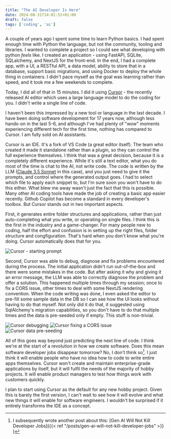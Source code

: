 ```yaml
---
title: "The AI Developer Is Here"
date: 2024-08-31T14:01:51+01:00
draft: false
tags: ['coding', 'ai']
---
```


A couple of years ago I spent some time to learn Python basics. I had spent enough time with Python the language, but not the community, tooling and libraries. I wanted to complete a project so I could see what developing with python *feels* like. I created an application - using FastAPI, SQLite, SQLalchemy, and NextJS for the front-end. In the end, I had a complete app, with a UI, a RESTful API, a data model, ability to store that in a database, support basic migrations, and using Docker to deploy the whole thing in containers. I didn't pace myself as the goal was learning rather than speed, and it took me a few weekends to complete.

Today, I did all of that in 15 minutes. I did it using [Cursor](https://www.cursor.com/) - the recently released AI editor which uses a large language model to do the coding for you. I didn't write a single line of code.

I haven't been this impressed by a new tool or language in the last decade. I have been doing software development for 17 years now, although less hands-on in the last 5-6, and although I've had plenty of "wow" moments experiencing different tech for the first time, nothing has compared to Cursor. I am fully sold on AI assistants.

Cursor is an IDE. It's a fork of VS Code (a great editor itself). The team who created it made it standalone rather than a plugin, so they can control the full experience themselves. I think that was a great decision, because it is a completely different experience. While it's still a text editor, what you do most of the time is chat to the AI, not write code. The code is written by the LLM ([Claude 3.5 Sonnet](https://www.anthropic.com/news/claude-3-5-sonnet) in this case), and you just need to give it the prompts, and control where the generated output goes. I had to select which file to apply each snippet to, but I'm sure soon you won't have to do this either. What blew me away wasn't just the fact that this is possible. Many other AI coding tools have made the job of creating a basic app easier recently. Github Copilot has become a standard in every developer's toolbox. But Cursor stands out in two important aspects.

First, it generates entire folder structures and applications, rather than just auto-completing what you write, or operating on single files. I think this is the first in the industry and a game-changer. For many people new to coding, half the effort and confusion is in setting up the right files, folder structure and congfiguration. That's hard when you don't know what you're doing. Cursor automatically does that for you. 

![Cursor - starting prompt](/images/Cursor-first-prompt.png)

Second, Cursor was able to debug, diagnose and fix problems encountered during the process. The initial application didn't run out-of-the-box and there were some mistakes in the code. But after asking it why and giving it an error message, the LLM was able to correctly diagnose the problem and offer a solution. This happened multiple times through my session; once to fix a CORS issue, other times to deal with some NextJS rendering convention. When the code writing was done, I even asked the editor to pre-fill some sample data in the DB so I can see how the UI looks without having to do that myself. Not only did it do that, it suggested using SqlAlchemy's migration capabilities, so you don't have to do that multiple times and the data is pre-seeded only if empty. This stuff is non-trivial.

![Cursor debugging](/images/Cursor-debugging.png)
![Cursor fixing a CORS issue](/images/Cursor-CORS.png)
![Cursor data pre-seeding](/images/Cursor-db-seeding.png)

All of this goes way beyond just predicting the next line of code. I think we're at the start of a revolution in how we create software. Does this mean software developer jobs disappear tomorrow? No, I don't think so[^1]. I just think it will enable people who have no idea how to code to write entire apps themselves. Cursor won't create and maintain enterprise-grade applications by itself, but it will fulfil the needs of the majority of hobby projects. It will enable product managers to test how things work with customers quickly.

I plan to start using Cursor as the default for any new hobby project. Given this is barely the first version, I can't wait to see how it will evolve and what new things it will enable for software engineers. I wouldn't be surprised if it entirely transforms the IDE as a concept. 

[^1]: I subsequently wrote another post about this: [Gen AI Will Not Kill Developer Jobs]({{< ref "/posts/gen-ai-will-not-kill-developer-jobs" >}} )